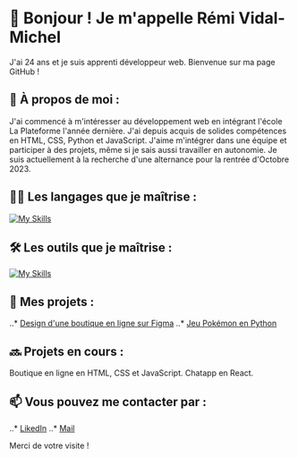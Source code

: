 # 🥷 Bonjour ! Je m'appelle Rémi Vidal-Michel 

J'ai 24 ans et je suis apprenti développeur web. Bienvenue sur ma page GitHub !

## 📝 À propos de moi :

J'ai commencé à m'intéresser au développement web en intégrant l'école La Plateforme l'année dernière. J'ai depuis acquis de solides compétences en HTML, CSS, Python et JavaScript. J'aime m'intégrer dans une équipe et participer à des projets, même si je sais aussi travailler en autonomie.
Je suis actuellement à la recherche d'une alternance pour la rentrée d'Octobre 2023.

## 👨‍💻 Les langages que je maîtrise : 

[![My Skills](https://skillicons.dev/icons?i=html,css,js,py,mysql)](https://skillicons.dev)

## 🛠️ Les outils que je maîtrise : 

[![My Skills](https://skillicons.dev/icons?i=vscode,ableton,ps,figma,pr)](https://skillicons.dev)

## 🚀 Mes projets :

..* [Design d'une boutique en ligne sur Figma](../Figma "Projet Figma")
..* [Jeu Pokémon en Python](../pokemon "Projet Pokemon")

## 🔜 Projets en cours :

Boutique en ligne en HTML, CSS et JavaScript.
Chatapp en React.

## 📫 Vous pouvez me contacter par :

..* [LikedIn](https://www.linkedin.com/in/r%C3%A9mi-vidal-michel-a4b3ba271/ "LinkedIn de Rémi Vidal-Michel")
..* [Mail](mailto:remi.vidal-michel@laplateforme.io "Mail à Rémi Vidal-Michel")

Merci de votre visite !